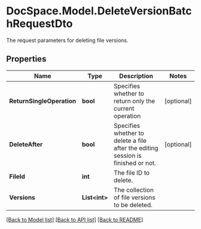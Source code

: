 # DocSpace.Model.DeleteVersionBatchRequestDto
The request parameters for deleting file versions.

## Properties

Name | Type | Description | Notes
------------ | ------------- | ------------- | -------------
**ReturnSingleOperation** | **bool** | Specifies whether to return only the current operation | [optional] 
**DeleteAfter** | **bool** | Specifies whether to delete a file after the editing session is finished or not. | [optional] 
**FileId** | **int** | The file ID to delete. | 
**Versions** | **List&lt;int&gt;** | The collection of file versions to be deleted. | 

[[Back to Model list]](../README.md#documentation-for-models) [[Back to API list]](../README.md#documentation-for-api-endpoints) [[Back to README]](../README.md)

